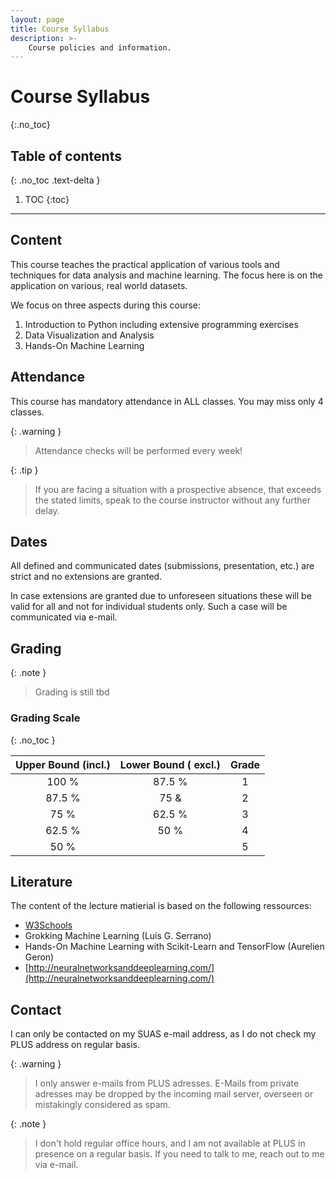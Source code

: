 ```yaml
---
layout: page
title: Course Syllabus
description: >-
    Course policies and information.
---
```


# Course Syllabus
{:.no_toc}

## Table of contents
{: .no_toc .text-delta }

1. TOC
{:toc}

---

## Content
This course teaches the practical application of various tools and techniques
for data analysis and machine learning.
The focus here is on the application on various, real world datasets.


We focus on three aspects during this course:

1. Introduction to Python including extensive programming exercises
2. Data Visualization and Analysis
3. Hands-On Machine Learning

## Attendance

This course has mandatory attendance in ALL classes. You may miss only 4 classes.

{: .warning }
> Attendance checks will be performed every week!


{: .tip }
> If you are facing a situation with a prospective absence, that exceeds the 
> stated limits, speak to the course instructor without any further delay.

## Dates
All defined and communicated dates (submissions, presentation, etc.) are 
strict and no extensions are granted.

In case extensions are granted due to unforeseen situations these will
be valid for all and not for individual students only. 
Such a case will be communicated via e-mail.

## Grading

{: .note } 
> Grading is still tbd

### Grading Scale
{: .no_toc }

| Upper Bound (incl.) | Lower Bound ( excl.) | Grade |
|:---:|:---:|:---:|
| 100 % | 87.5 % | 1 |
| 87.5 % | 75 & | 2 |
| 75 % | 62.5 % | 3 |
| 62.5 % | 50 % | 4 |
| 50 % |  | 5 |


## Literature
The content of the lecture matierial is based on the following ressources:

- [W3Schools](https://www.w3schools.com/python/)
- Grokking Machine Learning (Luis G. Serrano)
- Hands-On Machine Learning with Scikit-Learn and TensorFlow (Aurelien Geron)
- [http://neuralnetworksanddeeplearning.com/](http://neuralnetworksanddeeplearning.com/)


## Contact
I can only be contacted on my SUAS e-mail address, as I do not check my PLUS 
address on regular basis.

{: .warning }
> I only answer e-mails from PLUS adresses. E-Mails from private 
> adresses may be dropped by the incoming mail server, overseen or 
> mistakingly considered as spam.


{: .note }
> I don't hold regular office hours, and I am not available at PLUS in 
> presence on a regular basis.
> If you need to talk to me, reach out to me via e-mail.
